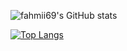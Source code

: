 ![fahmii69's GitHub stats](https://github-readme-stats.vercel.app/api?username=fahmii69&show_icons=true&theme=radical)

[![Top Langs](https://github-readme-stats.vercel.app/api/top-langs/?username=fahmii69&theme=gotham&layout=compact)](https://github.com/fahmii69)
